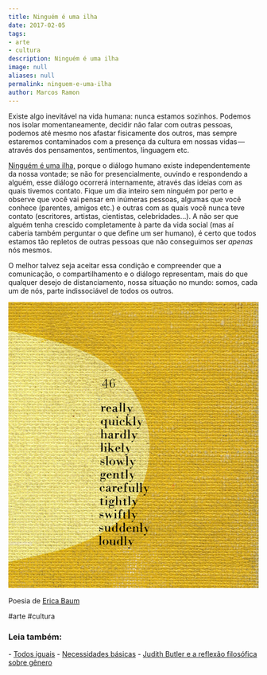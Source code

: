 ```yaml
---
title: Ninguém é uma ilha
date: 2017-02-05
tags:
- arte
- cultura
description: Ninguém é uma ilha
image: null
aliases: null
permalink: ninguem-e-uma-ilha
author: Marcos Ramon
---
```

Existe algo inevitável na vida humana: nunca estamos sozinhos. Podemos nos isolar momentaneamente, decidir não falar com outras pessoas, podemos até mesmo nos afastar fisicamente dos outros, mas sempre estaremos contaminados com a presença da cultura em nossas vidas — através dos pensamentos, sentimentos, linguagem etc.

[Ninguém é uma ilha,](http://www.ubu.com/sound/plu_noone.html) porque o diálogo humano existe independentemente da nossa vontade; se não for presencialmente, ouvindo e respondendo a alguém, esse diálogo ocorrerá internamente, através das ideias com as quais tivemos contato. Fique um dia inteiro sem ninguém por perto e observe que você vai pensar em inúmeras pessoas, algumas que você conhece (parentes, amigos etc.) e outras com as quais você nunca teve contato (escritores, artistas, cientistas, celebridades…). A não ser que alguém tenha crescido completamente à parte da vida social (mas aí caberia também perguntar o que define um ser humano), é certo que todos estamos tão repletos de outras pessoas que não conseguimos ser _apenas_ nós mesmos.

O melhor talvez seja aceitar essa condição e compreender que a comunicação, o compartilhamento e o diálogo representam, mais do que qualquer desejo de distanciamento, nossa situação no mundo: somos, cada um de nós, parte indissociável de todos os outros.

<img src="/assets/img/ninguém-é-uma ilha-medium.png">

Poesia de [Erica Baum](https://en.wikipedia.org/wiki/Erica_Baum)


#arte #cultura

<h3>Leia também:</h3>
- <a href="/todos-iguais">Todos iguais</a>
- <a href="/necessidades-basicas">Necessidades básicas</a>
- <a href="/judith-butler-e-a-reflexao-filosofica-sobre-genero">Judith Butler e a reflexão filosófica sobre gênero</a>
